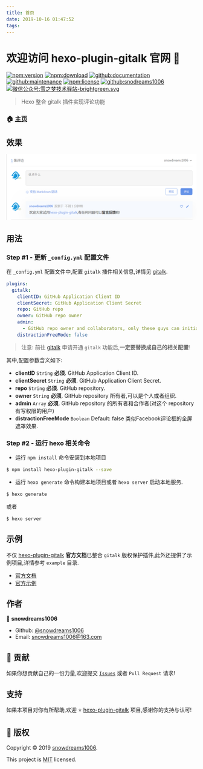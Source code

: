 ```yaml
---
title: 首页
date: 2019-10-16 01:47:52
tags:
---
```


# 欢迎访问 hexo-plugin-gitalk 官网 👋

[![npm:version](https://img.shields.io/npm/v/hexo-plugin-gitalk.svg)](https://www.npmjs.com/package/hexo-plugin-gitalk)
[![npm:download](https://img.shields.io/npm/dt/hexo-plugin-gitalk.svg)](https://www.npmjs.com/package/hexo-plugin-gitalk)
[![github:documentation](https://img.shields.io/badge/documentation-yes-brightgreen.svg)](https://github.com/snowdreams1006/hexo-plugin-gitalk#readme)
[![github:maintenance](https://img.shields.io/badge/Maintained%3F-yes-green.svg)](https://github.com/snowdreams1006/hexo-plugin-gitalk/graphs/commit-activity)
[![npm:license](https://img.shields.io/npm/l/hexo-plugin-gitalk.svg)](https://github.com/snowdreams1006/hexo-plugin-gitalk/blob/master/LICENSE)
[![github:snodreams1006](https://img.shields.io/badge/github-snowdreams1006-brightgreen.svg)](https://github.com/snowdreams1006)
[![微信公众号:雪之梦技术驿站-brightgreen.svg](https://img.shields.io/badge/%E5%BE%AE%E4%BF%A1%E5%85%AC%E4%BC%97%E5%8F%B7-%E9%9B%AA%E4%B9%8B%E6%A2%A6%E6%8A%80%E6%9C%AF%E9%A9%BF%E7%AB%99-brightgreen.svg)](https://snowdreams1006.github.io/snowdreams1006-wechat-public.jpeg)

> Hexo 整合 gitalk 插件实现评论功能

### 🏠 [主页](https://github.com/snowdreams1006/hexo-plugin-gitalk#readme)

## 效果

![gitalk-use-preview.png](gitalk-use-preview.png)

## 用法

### Step #1 - 更新 `_config.yml` 配置文件

在 `_config.yml` 配置文件中,配置 `gitalk` 插件相关信息,详情见 [gitalk](https://github.com/gitalk/gitalk).

```yml
plugins:
  gitalk:
    clientID: GitHub Application Client ID
    clientSecret: GitHub Application Client Secret
    repo: GitHub repo
    owner: GitHub repo owner
    admin: 
      - GitHub repo owner and collaborators, only these guys can initialize github issues
    distractionFreeMode: false
```

> 注意: 前往 [gitalk](https://github.com/gitalk/gitalk) 申请开通 `gitalk` 功能后,**一定要替换成自己的相关配置**!

其中,配置参数含义如下: 

- **clientID** `String` 
  **必须**. GitHub Application Client ID.
- **clientSecret** `String` 
  **必须**. GitHub Application Client Secret.
- **repo** `String` 
  **必须**. GitHub repository.
- **owner** `String` 
  **必须**. GitHub repository 所有者,可以是个人或者组织.
- **admin** `Array` 
  **必须**. GitHub repository 的所有者和合作者(对这个 repository 有写权限的用户)
- **distractionFreeMode** `Boolean` 
  Default: false
  类似Facebook评论框的全屏遮罩效果.

### Step #2 - 运行 hexo 相关命令

- 运行 `npm install` 命令安装到本地项目

```bash
$ npm install hexo-plugin-gitalk --save
```

- 运行 `hexo generate` 命令构建本地项目或者 `hexo server` 启动本地服务.

```bash
$ hexo generate
```

或者

```bash
$ hexo server
```

## 示例

不仅 [hexo-plugin-gitalk](https://github.com/snowdreams1006/hexo-plugin-gitalk) **官方文档**已整合 `gitalk` 版权保护插件,此外还提供了示例项目,详情参考 `example` 目录.

- [官方文档](https://github.com/snowdreams1006/hexo-plugin-gitalk/tree/master/docs)
- [官方示例](https://github.com/snowdreams1006/hexo-plugin-gitalk/tree/master/example)

## 作者

👤 **snowdreams1006**

- Github: [@snowdreams1006](https://github.com/snowdreams1006)
- Email: [snowdreams1006@163.com](mailto:snowdreams1006@163.com)

## 🤝 贡献

如果你想贡献自己的一份力量,欢迎提交 [`Issues`](https://github.com/snowdreams1006/hexo-plugin-gitalk/issues) 或者 `Pull Request` 请求!

## 支持

如果本项目对你有所帮助,欢迎 ⭐️ [hexo-plugin-gitalk](https://github.com/snowdreams1006/hexo-plugin-gitalk) 项目,感谢你的支持与认可!

## 📝 版权

Copyright © 2019 [snowdreams1006](https://github.com/snowdreams1006).

This project is [MIT](https://github.com/snowdreams1006/hexo-plugin-gitalk/blob/master/LICENSE) licensed.
